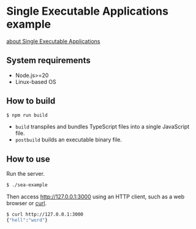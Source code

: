 # Single Executable Applications example

[about Single Executable Applications](https://nodejs.org/api/single-executable-applications.html)

## System requirements

* Node.js>=20
* Linux-based OS

## How to build

```bash
$ npm run build
```

* `build` transpiles and bundles TypeScript files into a single JavaScript file.
* `postbuild` builds an executable binary file.

## How to use

Run the server.

```bash
$ ./sea-example
```

Then access <http://127.0.0.1:3000> using an HTTP client, such as a web browser or [curl](https://curl.se/).

```bash
$ curl http://127.0.0.1:3000
{"hell":"word"}
```
